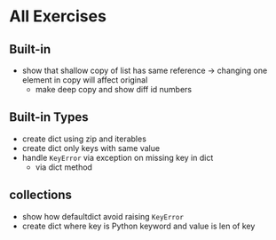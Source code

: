 # All Exercises

## Built-in

* show that shallow copy of list has same reference -&gt; changing one element in copy will affect original
  * make deep copy and show diff id numbers

## Built-in Types

* create dict using zip and iterables
* create dict only keys with same value
* handle `KeyError` via exception on missing key in dict
  * via dict method

## collections

* show how defaultdict avoid raising `KeyError`
* create dict where key is Python keyword and value is len of key



